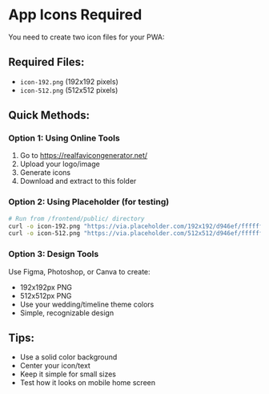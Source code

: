 # App Icons Required

You need to create two icon files for your PWA:

## Required Files:
- `icon-192.png` (192x192 pixels)
- `icon-512.png` (512x512 pixels)

## Quick Methods:

### Option 1: Using Online Tools
1. Go to https://realfavicongenerator.net/
2. Upload your logo/image
3. Generate icons
4. Download and extract to this folder

### Option 2: Using Placeholder (for testing)
```bash
# Run from /frontend/public/ directory
curl -o icon-192.png "https://via.placeholder.com/192x192/d946ef/ffffff?text=W"
curl -o icon-512.png "https://via.placeholder.com/512x512/d946ef/ffffff?text=Wedding"
```

### Option 3: Design Tools
Use Figma, Photoshop, or Canva to create:
- 192x192px PNG
- 512x512px PNG
- Use your wedding/timeline theme colors
- Simple, recognizable design

## Tips:
- Use a solid color background
- Center your icon/text
- Keep it simple for small sizes
- Test how it looks on mobile home screen
